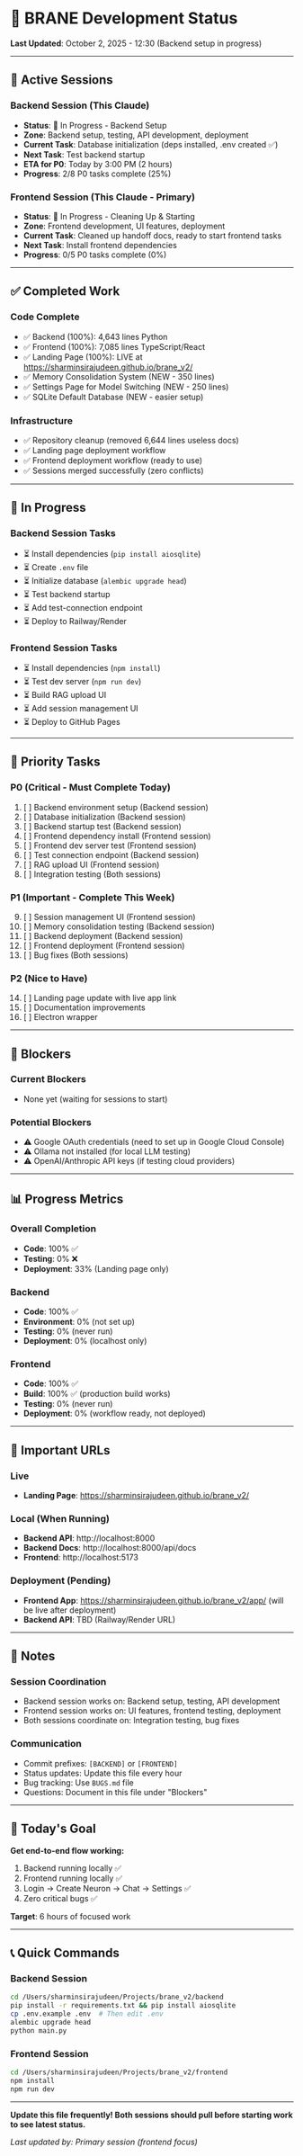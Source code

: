 # 🚀 BRANE Development Status

**Last Updated**: October 2, 2025 - 12:30 (Backend setup in progress)

---

## 👥 Active Sessions

### Backend Session (This Claude)
- **Status**: 🔄 In Progress - Backend Setup
- **Zone**: Backend setup, testing, API development, deployment
- **Current Task**: Database initialization (deps installed, .env created ✅)
- **Next Task**: Test backend startup
- **ETA for P0**: Today by 3:00 PM (2 hours)
- **Progress**: 2/8 P0 tasks complete (25%)

### Frontend Session (This Claude - Primary)
- **Status**: 🔄 In Progress - Cleaning Up & Starting
- **Zone**: Frontend development, UI features, deployment
- **Current Task**: Cleaned up handoff docs, ready to start frontend tasks
- **Next Task**: Install frontend dependencies
- **Progress**: 0/5 P0 tasks complete (0%)

---

## ✅ Completed Work

### Code Complete
- ✅ Backend (100%): 4,643 lines Python
- ✅ Frontend (100%): 7,085 lines TypeScript/React
- ✅ Landing Page (100%): LIVE at https://sharminsirajudeen.github.io/brane_v2/
- ✅ Memory Consolidation System (NEW - 350 lines)
- ✅ Settings Page for Model Switching (NEW - 250 lines)
- ✅ SQLite Default Database (NEW - easier setup)

### Infrastructure
- ✅ Repository cleanup (removed 6,644 lines useless docs)
- ✅ Landing page deployment workflow
- ✅ Frontend deployment workflow (ready to use)
- ✅ Sessions merged successfully (zero conflicts)

---

## 🔄 In Progress

### Backend Session Tasks
- ⏳ Install dependencies (`pip install aiosqlite`)
- ⏳ Create `.env` file
- ⏳ Initialize database (`alembic upgrade head`)
- ⏳ Test backend startup
- ⏳ Add test-connection endpoint
- ⏳ Deploy to Railway/Render

### Frontend Session Tasks
- ⏳ Install dependencies (`npm install`)
- ⏳ Test dev server (`npm run dev`)
- ⏳ Build RAG upload UI
- ⏳ Add session management UI
- ⏳ Deploy to GitHub Pages

---

## 🎯 Priority Tasks

### P0 (Critical - Must Complete Today)
1. [ ] Backend environment setup (Backend session)
2. [ ] Database initialization (Backend session)
3. [ ] Backend startup test (Backend session)
4. [ ] Frontend dependency install (Frontend session)
5. [ ] Frontend dev server test (Frontend session)
6. [ ] Test connection endpoint (Backend session)
7. [ ] RAG upload UI (Frontend session)
8. [ ] Integration testing (Both sessions)

### P1 (Important - Complete This Week)
9. [ ] Session management UI (Frontend session)
10. [ ] Memory consolidation testing (Backend session)
11. [ ] Backend deployment (Backend session)
12. [ ] Frontend deployment (Frontend session)
13. [ ] Bug fixes (Both sessions)

### P2 (Nice to Have)
14. [ ] Landing page update with live app link
15. [ ] Documentation improvements
16. [ ] Electron wrapper

---

## 🐛 Blockers

### Current Blockers
- None yet (waiting for sessions to start)

### Potential Blockers
- ⚠️ Google OAuth credentials (need to set up in Google Cloud Console)
- ⚠️ Ollama not installed (for local LLM testing)
- ⚠️ OpenAI/Anthropic API keys (if testing cloud providers)

---

## 📊 Progress Metrics

### Overall Completion
- **Code**: 100% ✅
- **Testing**: 0% ❌
- **Deployment**: 33% (Landing page only)

### Backend
- **Code**: 100% ✅
- **Environment**: 0% (not set up)
- **Testing**: 0% (never run)
- **Deployment**: 0% (localhost only)

### Frontend
- **Code**: 100% ✅
- **Build**: 100% ✅ (production build works)
- **Testing**: 0% (never run)
- **Deployment**: 0% (workflow ready, not deployed)

---

## 🔗 Important URLs

### Live
- **Landing Page**: https://sharminsirajudeen.github.io/brane_v2/

### Local (When Running)
- **Backend API**: http://localhost:8000
- **Backend Docs**: http://localhost:8000/api/docs
- **Frontend**: http://localhost:5173

### Deployment (Pending)
- **Frontend App**: https://sharminsirajudeen.github.io/brane_v2/app/ (will be live after deployment)
- **Backend API**: TBD (Railway/Render URL)

---

## 📝 Notes

### Session Coordination
- Backend session works on: Backend setup, testing, API development
- Frontend session works on: UI features, frontend testing, deployment
- Both sessions coordinate on: Integration testing, bug fixes

### Communication
- Commit prefixes: `[BACKEND]` or `[FRONTEND]`
- Status updates: Update this file every hour
- Bug tracking: Use `BUGS.md` file
- Questions: Document in this file under "Blockers"

---

## 🎯 Today's Goal

**Get end-to-end flow working:**
1. Backend running locally ✅
2. Frontend running locally ✅
3. Login → Create Neuron → Chat → Settings ✅
4. Zero critical bugs ✅

**Target**: 6 hours of focused work

---

## 📞 Quick Commands

### Backend Session
```bash
cd /Users/sharminsirajudeen/Projects/brane_v2/backend
pip install -r requirements.txt && pip install aiosqlite
cp .env.example .env  # Then edit .env
alembic upgrade head
python main.py
```

### Frontend Session
```bash
cd /Users/sharminsirajudeen/Projects/brane_v2/frontend
npm install
npm run dev
```

---

**Update this file frequently! Both sessions should pull before starting work to see latest status.**

*Last updated by: Primary session (frontend focus)*
